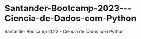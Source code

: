 # Santander-Bootcamp-2023---Ciencia-de-Dados-com-Python
Santander Bootcamp 2023 - Ciência de Dados com Python
